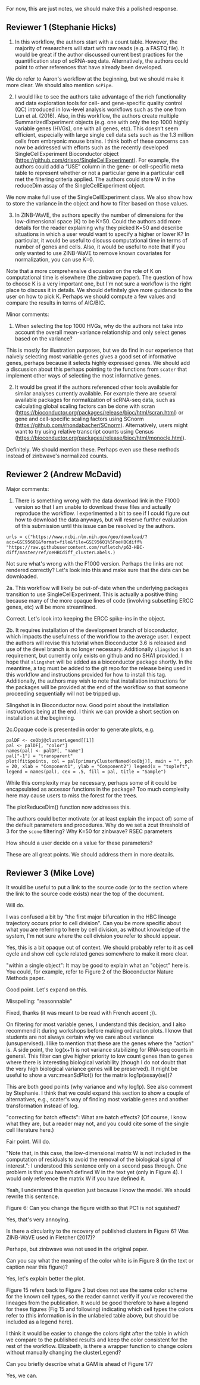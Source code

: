 For now, this are just notes, we should make this a polished response.

## Reviewer 1 (Stephanie Hicks)

1. In this workflow, the authors start with a count table. However, the majority of researchers will start with raw reads (e.g. a FASTQ file). It would be great if the author discussed current best practices for the quantification step of scRNA-seq data. Alternatively, the authors could point to other references that have already been developed.

We do refer to Aaron's workflow at the beginning, but we should make it more clear. We should also mention `scPipe`.
 
2. I would like to see the authors take advantage of the rich functionality and data exploration tools for cell- and gene-specific quality control (QC) introduced in low-level analysis workflows such as the one from Lun et al. (2016). Also, in this workflow, the authors create multiple SummarizedExperiment objects (e.g. one with only the top 1000 highly variable genes (HVGs), one with all genes, etc). This doesn’t seem efficient, especially with large single cell data sets such as the 1.3 million cells from embryonic mouse brains. I think both of these concerns can now be addressed with efforts such as the recently developed SingleCellExperiment Bioconductor object (https://github.com/drisso/SingleCellExperiment). For example, the authors could add a “USE” column in the gene- or cell-specific meta table to represent whether or not a particular gene in a particular cell met the filtering criteria applied. The authors could store W in the reduceDim assay of the SingleCellExperiment object.

We now make full use of the SingleCellExperiment class. We also show how to store the variance in the object and how to filter based on those values.
 
3. In ZINB-WaVE, the authors specify the number of dimensions for the low-dimensional space (K) to be K=50. Could the authors add more details for the reader explaining why they picked K=50 and describe situations in which a user would want to specify a higher or lower K? In particular, it would be useful to discuss computational time in terms of number of genes and cells. Also, it would be useful to note that if you only wanted to use ZINB-WaVE to remove known covariates for normalization, you can use K=0. 

Note that a more comprehensive discussion on the role of K on computational time is elsewhere (the zinbwave paper). The question of how to choose K is a very important one, but I'm not sure a workflow is the right place to discuss it in details. We should definitely give more guidance to the user on how to pick K. Perhaps we should compute a few values and compare the results in terms of AIC/BIC.

Minor comments:
1. When selecting the top 1000 HVGs, why do the authors not take into account the overall mean-variance relationship and only select genes based on the variance?

This is mostly for illustration purposes, but we do find in our experience that naively selecting most variable genes gives a good set of informative genes, perhaps because it selects highly expressed genes. We should add a discussion about this perhaps pointing to the functions from `scater` that implement other ways of selecting the most informative genes.
 
2. It would be great if the authors referenced other tools available for similar analyses currently available. For example there are several available packages for normalization of scRNA-seq data, such as calculating global scaling factors can be done with scran (https://bioconductor.org/packages/release/bioc/html/scran.html) or gene and cell-specific scaling factors using SCnorm (https://github.com/rhondabacher/SCnorm). Alternatively, users might want to try using relative transcript counts using Census (https://bioconductor.org/packages/release/bioc/html/monocle.html).

Definitely. We should mention these. Perhaps even use these methods instead of zinbwave's normalized counts.

## Reviewer 2 (Andrew McDavid)

Major comments:

1. There is something wrong with the data download link in the F1000 version so that I am unable to download these files and actually reproduce the workflow. I experimented a bit to see if I could figure out how to download the data anyways, but will reserve further evaluation of this submission until this issue can be resolved by the authors.

```{r}
urls = c("https://www.ncbi.nlm.nih.gov/geo/download/?acc=GSE95601&format=file&file=GSE95601%5FoeHBCdiff% "https://raw.githubusercontent.com/rufletch/p63-HBC-diff/master/ref/oeHBCdiff_clusterLabels.)
```

Not sure what's wrong with the F1000 version. Perhaps the links are not rendered correctly? Let's look into this and make sure that the data can be downloaded.
 
2a. This workflow will likely be out-of-date when the underlying packages transition to use SingleCellExperiment. This is actually a positive thing because many of the more opaque lines of code (involving subsetting ERCC genes, etc) will be more streamlined.

Correct. Let's look into keeping the ERCC spike-ins in the object.

2b. It requires installation of the development branch of bioconductor, which impacts the usefulness of the workflow to the average user. I expect the authors will revise this tutorial when Bioconductor 3.6 is released and use of the devel branch is no longer necessary. Additionally `slingshot` is an requirement, but currently only exists on github and no SHA1 provided. I hope that `slingshot` will be added as a bioconductor package shortly. In the meantime, a tag must be added to the git repo for the release being used in this workflow and instructions provided for how to install this tag. Additionally, the authors may wish to note that installation instructions for the packages will be provided at the end of the workflow so that someone proceeding sequentially will not be tripped up.

Slingshot is in Bioconductor now. Good point about the installation instructions being at the end. I think we can provide a short section on installation at the beginning.

2c.Opaque code is presented in order to generate plots, e.g.
```{r}
palDF <- ceObj@clusterLegend[[1]]
pal <- palDF[, "color"]
names(pal) <- palDF[, "name"]
pal["-1"] = "transparent"
plot(fit$points, col = pal[primaryClusterNamed(ceObj)], main = "", pch = 20, xlab = "Component1", ylab = "Component2") legend(x = "topleft", legend = names(pal), cex = .5, fill = pal, title = "Sample")
```

While this complexity may be necessary, perhaps some of it could be encapsulated as accessor functions in the package? Too much complexity here may cause users to miss the forest for the trees.  

The plotReduceDim() function now addresses this.
 
The authors could better motivate (or at least explain the impact of) some of the default parameters and procedures.
Why do we set a zcut threshold of 3 for the `scone` filtering? 
Why K=50 for zinbwave?
RSEC parameters

How should a user decide on a value for these parameters?

These are all great points. We should address them in more deatails.

## Reviewer 3 (Mike Love)

It would be useful to put a link to the source code (or to the section where the link to the source code exists) near the top of the document.

Will do.

I was confused a bit by "the first major bifurcation in the HBC lineage trajectory occurs prior to cell division". Can you be more specific about what you are referring to here by cell division, as without knowledge of the system, I'm not sure where the cell division you refer to should appear.

Yes, this is a bit opaque out of context. We should probably refer to it as cell cycle and show cell cycle related genes somewhere to make it more clear.

"within a single object": It may be good to explain what an "object" here is. You could, for example, refer to Figure 2 of the Bioconductor Nature Methods paper.

Good point. Let's expand on this.

Misspelling: "reasonnable"

Fixed, thanks (it was meant to be read with French accent ;)).

On filtering for most variable genes, I understand this decision, and I also recommend it during workshops before making ordination plots. I know that students are not always certain why we care about variance (unsupervised). I like to mention that these are the genes where the "action" is. A side point, the log(x+1) is not variance stabilizing for RNA-seq counts in general. This filter can give higher priority to low count genes than to genes where there is interesting biological variability (though I do not doubt that the very high biological variance genes will be preserved). It might be useful to show a vsn::meanSdPlot() for the matrix log1p(assay(se))? 

This are both good points (why variance and why log1p). See also comment by Stephanie. I think that we could expand this section to show a couple of alternatives, e.g., scater's way of finding most variable genes and another transformation instead of log.

"correcting for batch effects": What are batch effects? (Of course, I know what they are, but a reader may not, and you could cite some of the single cell literature here.)

Fair point. Will do.

"Note that, in this case, the low-dimensional matrix W is not included in the computation of residuals to avoid the removal of the biological signal of interest.": I understood this sentence only on a second pass through. One problem is that you haven't defined W in the text yet (only in Figure 4). I would only reference the matrix W if you have defined it.

Yeah, I understand this question just because I know the model. We should rewrite this sentence.

Figure 6: Can you change the figure width so that PC1 is not squished?

Yes, that's very annoying.

Is there a circularity to the recovery of published clusters in Figure 6? Was ZINB-WaVE used in Fletcher (2017)?

Perhaps, but zinbwave was not used in the original paper.

Can you say what the meaning of the color white is in Figure 8 (in the text or caption near this figure)?

Yes, let's explain better the plot.

Figure 15 refers back to Figure 2 but does not use the same color scheme for the known cell types, so the reader cannot verify if you've recovered the lineages from the publication. It would be good therefore to have a legend for these figures (Fig 15 and following) indicating which cell types the colors refer to (this information is in the unlabeled table above, but should be included as a legend here).

I think it would be easier to change the colors right after the table in which we compare to the published results and keep the color consistent for the rest of the workflow. Elizabeth, is there a wrapper function to change colors without manually changing the clusterLegend?

Can you briefly describe what a GAM is ahead of Figure 17?

Yes, we can.
